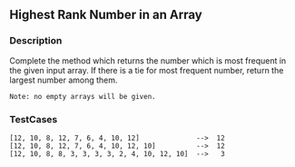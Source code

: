 ## Highest Rank Number in an Array

### Description

Complete the method which returns the number which is most frequent in the given input array. If there is a tie for most frequent number, return the largest number among them.
    
    Note: no empty arrays will be given.
 
### TestCases

    [12, 10, 8, 12, 7, 6, 4, 10, 12]              -->  12
    [12, 10, 8, 12, 7, 6, 4, 10, 12, 10]          -->  12
    [12, 10, 8, 8, 3, 3, 3, 3, 2, 4, 10, 12, 10]  -->   3